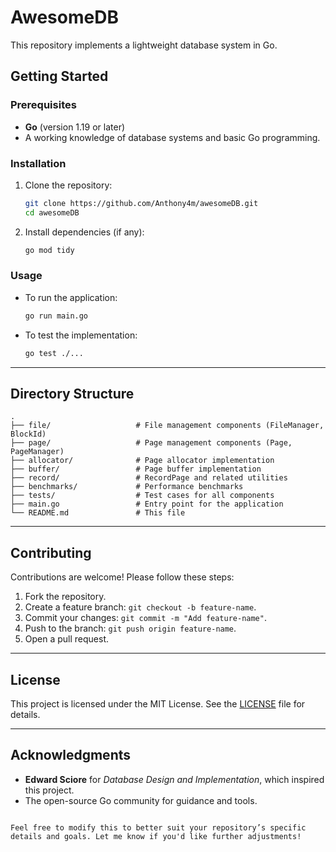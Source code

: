 # AwesomeDB

This repository implements a lightweight database system in Go.

## Getting Started

### Prerequisites
- **Go** (version 1.19 or later)
- A working knowledge of database systems and basic Go programming.

### Installation
1. Clone the repository:
   ```bash
   git clone https://github.com/Anthony4m/awesomeDB.git
   cd awesomeDB
   ```
2. Install dependencies (if any):
   ```bash
   go mod tidy
   ```

### Usage
- To run the application:
   ```bash
   go run main.go
   ```
- To test the implementation:
   ```bash
   go test ./...
   ```

---

## Directory Structure
```plaintext
.
├── file/                   # File management components (FileManager, BlockId)
├── page/                   # Page management components (Page, PageManager)
├── allocator/              # Page allocator implementation
├── buffer/                 # Page buffer implementation
├── record/                 # RecordPage and related utilities
├── benchmarks/             # Performance benchmarks
├── tests/                  # Test cases for all components
├── main.go                 # Entry point for the application
└── README.md               # This file
```

---

## Contributing
Contributions are welcome! Please follow these steps:
1. Fork the repository.
2. Create a feature branch: `git checkout -b feature-name`.
3. Commit your changes: `git commit -m "Add feature-name"`.
4. Push to the branch: `git push origin feature-name`.
5. Open a pull request.

---

## License
This project is licensed under the MIT License. See the [LICENSE](LICENSE) file for details.

---

## Acknowledgments
- **Edward Sciore** for *Database Design and Implementation*, which inspired this project.
- The open-source Go community for guidance and tools.
```

Feel free to modify this to better suit your repository’s specific details and goals. Let me know if you'd like further adjustments!
